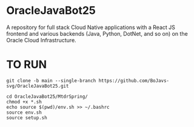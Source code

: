 # OracleJavaBot25
A repository for full stack Cloud Native applications with a React JS frontend and various backends (Java, Python, DotNet, and so on) on the Oracle Cloud Infrastructure. 

# TO RUN
```
git clone -b main --single-branch https://github.com/BoJavs-svg/OracleJavaBot25.git
```

```
cd OracleJavaBot25/MtdrSpring/
chmod +x *.sh
echo source $(pwd)/env.sh >> ~/.bashrc
source env.sh
source setup.sh
```
